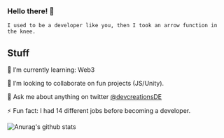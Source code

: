 ### Hello there! 👋
    I used to be a developer like you, then I took an arrow function in the knee.


## Stuff
🌱 I’m currently learning: Web3

👯 I’m looking to collaborate on fun projects (JS/Unity).

💬 Ask me about anything on twitter [@devcreationsDE](https://twitter.com/devcreationsDE)

⚡ Fun fact: I had 14 different jobs before becoming a developer.

![Anurag's github stats](https://github-readme-stats.vercel.app/api?username=evayde&show_icons=true&theme=radical)
